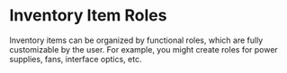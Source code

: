 # Inventory Item Roles

Inventory items can be organized by functional roles, which are fully customizable by the user. For example, you might create roles for power supplies, fans, interface optics, etc.

